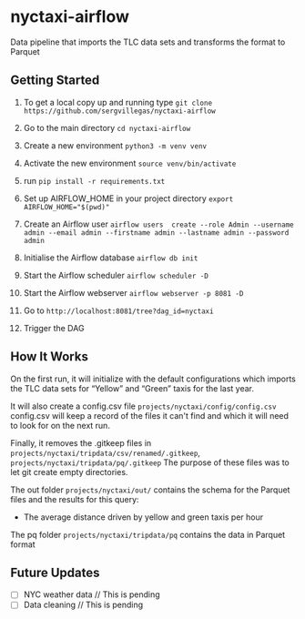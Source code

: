 # nyctaxi-airflow

Data pipeline that imports the TLC data sets and transforms the format to Parquet

## Getting Started

1. To get a local copy up and running type `git clone https://github.com/sergvillegas/nyctaxi-airflow`

2. Go to the main directory `cd nyctaxi-airflow`

3. Create a new environment `python3 -m venv venv`

4. Activate the new environment `source venv/bin/activate`

5. run `pip install -r requirements.txt`

6. Set up AIRFLOW_HOME in your project directory `export AIRFLOW_HOME="$(pwd)"`

7. Create an Airflow user `airflow users  create --role Admin --username admin --email admin --firstname admin --lastname admin --password admin`

8. Initialise the Airflow database `airflow db init`

9. Start the Airflow scheduler `airflow scheduler -D`

10. Start the Airflow webserver `airflow webserver -p 8081 -D`

11. Go to `http://localhost:8081/tree?dag_id=nyctaxi`

12. Trigger the DAG

## How It Works

On the first run, it will initialize with the default configurations which imports the TLC data sets 
for “Yellow” and “Green” taxis for the last year.

It will also create a config.csv file `projects/nyctaxi/config/config.csv` 
config.csv will keep a record of the files it can't find and which it will need to look for on the next run.

Finally, it removes the .gitkeep files 
in `projects/nyctaxi/tripdata/csv/renamed/.gitkeep`, `projects/nyctaxi/tripdata/pq/.gitkeep`
The purpose of these files was to let git create empty directories.

The out folder `projects/nyctaxi/out/` contains the schema for the Parquet files and the results for this query:
- The average distance driven by yellow and green taxis per hour

The pq folder `projects/nyctaxi/tripdata/pq` contains the data in Parquet format

## Future Updates

- [ ] NYC weather data // This is pending
- [ ] Data cleaning // This is pending

